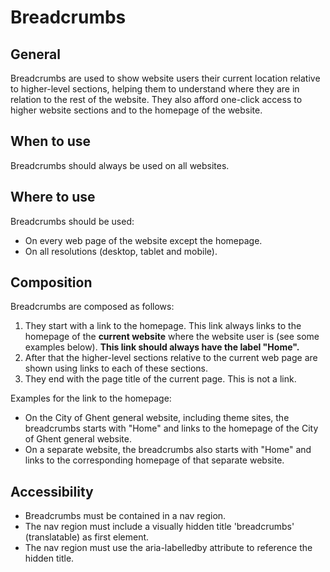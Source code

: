 # Breadcrumbs

## General

Breadcrumbs are used to show website users their current location relative to higher-level sections, helping them to understand where they are in relation to the rest of the website. They also afford one-click access to higher website sections and to the homepage of the website.

## When to use

Breadcrumbs should always be used on all websites.

## Where to use

Breadcrumbs should be used:

* On every web page of the website except the homepage.
* On all resolutions (desktop, tablet and mobile).

## Composition

Breadcrumbs are composed as follows:

1. They start with a link to the homepage. This link always links to the homepage of the **current website** where the website user is (see some examples below). **This link should always have the label "Home".**
2. After that the higher-level sections relative to the current web page are shown using links to each of these sections.
3. They end with the page title of the current page. This is not a link.

Examples for the link to the homepage:

* On the City of Ghent general website, including theme sites, the breadcrumbs starts with "Home" and links to the homepage of the City of Ghent general website.
* On a separate website, the breadcrumbs also starts with "Home" and links to the corresponding homepage of that separate website.

## Accessibility

* Breadcrumbs must be contained in a nav region.
* The nav region must include a visually hidden title 'breadcrumbs' (translatable) as first element.
* The nav region must use the aria-labelledby attribute to reference the hidden title.
